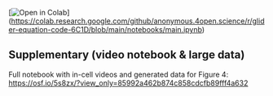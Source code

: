 [![Open in Colab](https://colab.research.google.com/assets/colab-badge.svg)]
(https://colab.research.google.com/github/anonymous.4open.science/r/glider-equation-code-6C1D/blob/main/notebooks/main.ipynb)

## Supplementary (video notebook & large data)
Full notebook with in-cell videos and generated data for Figure 4:
https://osf.io/5s8zx/?view_only=85992a462b874c858cdcfb89fff4a632
